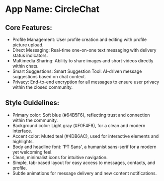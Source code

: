 # **App Name**: CircleChat

## Core Features:

- Profile Management: User profile creation and editing with profile picture upload.
- Direct Messaging: Real-time one-on-one text messaging with delivery status indicators.
- Multimedia Sharing: Ability to share images and short videos directly within chats.
- Smart Suggestions: Smart Suggestion Tool: AI-driven message suggestions based on chat context. 
- Privacy: End-to-end encryption for all messages to ensure user privacy within the closed community.

## Style Guidelines:

- Primary color: Soft blue (#64B5F6), reflecting trust and connection within the community.
- Background color: Light gray (#F0F4F8), for a clean and modern interface.
- Accent color: Muted teal (#4DB6AC), used for interactive elements and highlights.
- Body and headline font: 'PT Sans', a humanist sans-serif for a modern yet welcoming feel.
- Clean, minimalist icons for intuitive navigation.
- Simple, tab-based layout for easy access to messages, contacts, and profile.
- Subtle animations for message delivery and new content notifications.